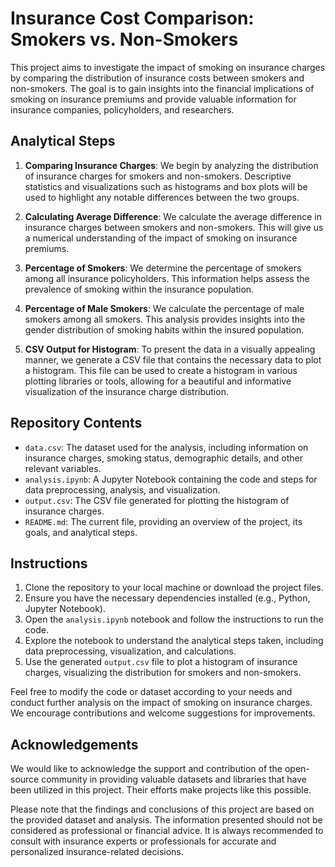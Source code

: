 # Insurance Cost Comparison: Smokers vs. Non-Smokers

This project aims to investigate the impact of smoking on insurance charges by comparing the distribution of insurance costs between smokers and non-smokers. The goal is to gain insights into the financial implications of smoking on insurance premiums and provide valuable information for insurance companies, policyholders, and researchers.

## Analytical Steps

1. **Comparing Insurance Charges**: We begin by analyzing the distribution of insurance charges for smokers and non-smokers. Descriptive statistics and visualizations such as histograms and box plots will be used to highlight any notable differences between the two groups.

2. **Calculating Average Difference**: We calculate the average difference in insurance charges between smokers and non-smokers. This will give us a numerical understanding of the impact of smoking on insurance premiums.

3. **Percentage of Smokers**: We determine the percentage of smokers among all insurance policyholders. This information helps assess the prevalence of smoking within the insurance population.

4. **Percentage of Male Smokers**: We calculate the percentage of male smokers among all smokers. This analysis provides insights into the gender distribution of smoking habits within the insured population.

5. **CSV Output for Histogram**: To present the data in a visually appealing manner, we generate a CSV file that contains the necessary data to plot a histogram. This file can be used to create a histogram in various plotting libraries or tools, allowing for a beautiful and informative visualization of the insurance charge distribution.

## Repository Contents

- `data.csv`: The dataset used for the analysis, including information on insurance charges, smoking status, demographic details, and other relevant variables.
- `analysis.ipynb`: A Jupyter Notebook containing the code and steps for data preprocessing, analysis, and visualization.
- `output.csv`: The CSV file generated for plotting the histogram of insurance charges.
- `README.md`: The current file, providing an overview of the project, its goals, and analytical steps.

## Instructions

1. Clone the repository to your local machine or download the project files.
2. Ensure you have the necessary dependencies installed (e.g., Python, Jupyter Notebook).
3. Open the `analysis.ipynb` notebook and follow the instructions to run the code.
4. Explore the notebook to understand the analytical steps taken, including data preprocessing, visualization, and calculations.
5. Use the generated `output.csv` file to plot a histogram of insurance charges, visualizing the distribution for smokers and non-smokers.

Feel free to modify the code or dataset according to your needs and conduct further analysis on the impact of smoking on insurance charges. We encourage contributions and welcome suggestions for improvements.

## Acknowledgements

We would like to acknowledge the support and contribution of the open-source community in providing valuable datasets and libraries that have been utilized in this project. Their efforts make projects like this possible.

Please note that the findings and conclusions of this project are based on the provided dataset and analysis. The information presented should not be considered as professional or financial advice. It is always recommended to consult with insurance experts or professionals for accurate and personalized insurance-related decisions.
